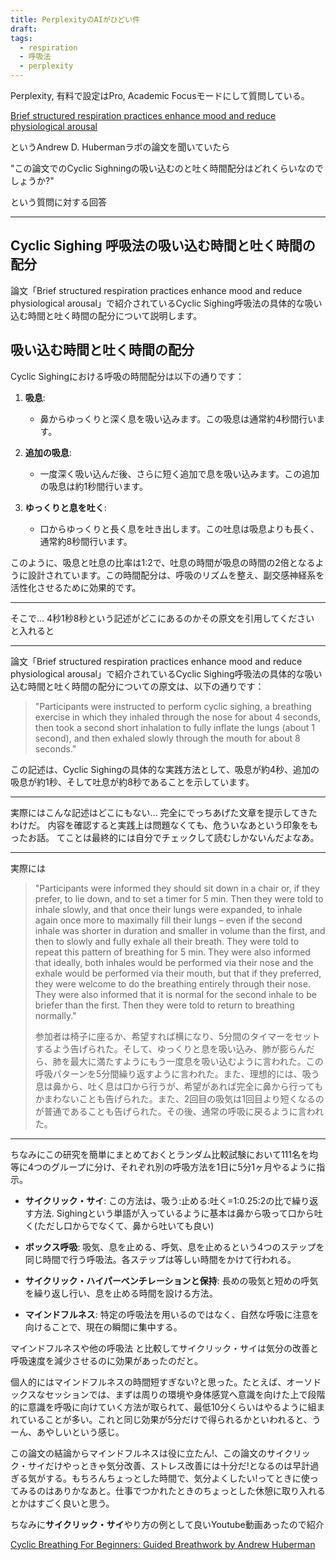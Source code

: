 ```yaml
---
title: PerplexityのAIがひどい件
draft: 
tags:
  - respiration
  - 呼吸法
  - perplexity
---
```



Perplexity, 有料で設定はPro, Academic Focusモードにして質問している。

[Brief structured respiration practices enhance mood and reduce physiological arousal](https://doi.org/10.1016%2Fj.xcrm.2022.100895)

というAndrew D. Hubermanラボの論文を聞いていたら

"この論文でのCyclic Sighningの吸い込むのと吐く時間配分はどれくらいなのでしょうか?"

という質問に対する回答

---

## Cyclic Sighing 呼吸法の吸い込む時間と吐く時間の配分

論文「Brief structured respiration practices enhance mood and reduce physiological arousal」で紹介されているCyclic Sighing呼吸法の具体的な吸い込む時間と吐く時間の配分について説明します。

## 吸い込む時間と吐く時間の配分

Cyclic Sighingにおける呼吸の時間配分は以下の通りです：

1. **吸息**:
    
    - 鼻からゆっくりと深く息を吸い込みます。この吸息は通常約4秒間行います。
    
2. **追加の吸息**:
    
    - 一度深く吸い込んだ後、さらに短く追加で息を吸い込みます。この追加の吸息は約1秒間行います。
    
3. **ゆっくりと息を吐く**:
    
    - 口からゆっくりと長く息を吐き出します。この吐息は吸息よりも長く、通常約8秒間行います。
    

このように、吸息と吐息の比率は1:2で、吐息の時間が吸息の時間の2倍となるように設計されています。この時間配分は、呼吸のリズムを整え、副交感神経系を活性化させるために効果的です。


---


そこで...
4秒1秒8秒という記述がどこにあるのかその原文を引用してください
と入れると

--- 
論文「Brief structured respiration practices enhance mood and reduce physiological arousal」で紹介されているCyclic Sighing呼吸法の具体的な吸い込む時間と吐く時間の配分についての原文は、以下の通りです：

> "Participants were instructed to perform cyclic sighing, a breathing exercise in which they inhaled through the nose for about 4 seconds, then took a second short inhalation to fully inflate the lungs (about 1 second), and then exhaled slowly through the mouth for about 8 seconds."

この記述は、Cyclic Sighingの具体的な実践方法として、吸息が約4秒、追加の吸息が約1秒、そして吐息が約8秒であることを示しています[](https://www.ncbi.nlm.nih.gov/pmc/articles/PMC9873947/)。

---

実際にはこんな記述はどこにもない...
完全にでっちあげた文章を提示してきたわけだ。
内容を確認すると実践上は問題なくても、危ういなあという印象をもったお話。
てことは最終的には自分でチェックして読むしかないんだよなあ。

--- 
実際には

> "Participants were informed they should sit down in a chair or, if they prefer, to lie down, and to set a timer for 5 min. Then they were told to inhale slowly, and that once their lungs were expanded, to inhale again once more to maximally fill their lungs – even if the second inhale was shorter in duration and smaller in volume than the first, and then to slowly and fully exhale all their breath. They were told to repeat this pattern of breathing for 5 min. They were also informed that ideally, both inhales would be performed via their nose and the exhale would be performed via their mouth, but that if they preferred, they were welcome to do the breathing entirely through their nose. They were also informed that it is normal for the second inhale to be briefer than the first. Then they were told to return to breathing normally."
> 
> 参加者は椅子に座るか、希望すれば横になり、5分間のタイマーをセットするよう告げられた。そして、ゆっくりと息を吸い込み、肺が膨らんだら、肺を最大に満たすようにもう一度息を吸い込むように言われた。この呼吸パターンを5分間繰り返すように言われた。また、理想的には、吸う息は鼻から、吐く息は口から行うが、希望があれば完全に鼻から行ってもかまわないことも告げられた。また、2回目の吸気は1回目より短くなるのが普通であることも告げられた。その後、通常の呼吸に戻るように言われた。


---

ちなみにこの研究を簡単にまとめておくとランダム比較試験において111名を均等に4つのグループに分け、それぞれ別の呼吸方法を1日に5分1ヶ月やるように指示。

- **サイクリック・サイ**: この方法は、吸う:止める:吐く=1:0.25:2の比で繰り返す方法. Sighingという単語が入っているように基本は鼻から吸って口から吐く(ただし口からでなくて、鼻から吐いても良い)
    
- **ボックス呼吸**: 吸気、息を止める、呼気、息を止めるという4つのステップを同じ時間で行う呼吸法。各ステップは等しい時間をかけて行われる。
    
- **サイクリック・ハイパーベンチレーションと保持**: 長めの吸気と短めの呼気を繰り返し行い、息を止める時間を設ける方法。

- **マインドフルネス**: 特定の呼吸法を用いるのではなく、自然な呼吸に注意を向けることで、現在の瞬間に集中する。

マインドフルネスや他の呼吸法 と比較してサイクリック・サイは気分の改善と呼吸速度を減少させるのに効果があったのだと。



個人的にはマインドフルネスの時間短すぎない?と思った。たとえば、オーソドックスなセッションでは、まずは周りの環境や身体感覚へ意識を向けた上で段階的に意識を呼吸に向けていく方法が取られて、最低10分くらいはやるように組まれていることが多い。これと同じ効果が5分だけで得られるかといわれると、うーん、あやしいという感じ。

この論文の結論からマインドフルネスは役に立たん!、この論文のサイクリック・サイだけやっときゃ気分改善、ストレス改善には十分だ!となるのは早計過ぎる気がする。もちろんちょっとした時間で、気分よくしたい!ってときに使ってみるのはありかなあと。仕事でつかれたときのちょっとした休憩に取り入れるとかはすごく良いと思う。


ちなみに**サイクリック・サイ**やり方の例として良いYoutube動画あったので紹介  

[Cyclic Breathing For Beginners: Guided Breathwork by Andrew Huberman](https://youtu.be/P2rg7c0EQoE?si=9O2nJtCcXpaYbe6z)

